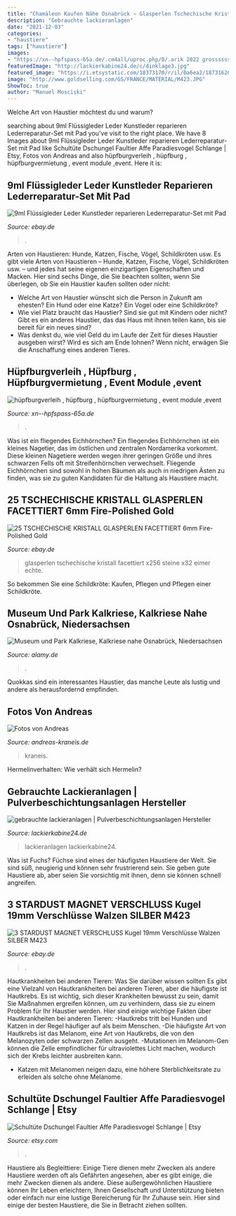 ```yaml
---
title: "Chamäleon Kaufen Nähe Osnabrück ~ Glasperlen Tschechische Kristall Facettiert X256 Steine X32 Eimer Echte"
description: "Gebrauchte lackieranlagen"
date: "2021-12-03"
categories:
- "haustiere"
tags: ["haustiere"]
images:
- "https://xn--hpfspass-65a.de/.cm4all/uproc.php/0/.arik 2022 grossssssssssss.jpg/picture-1200?_=177cc02e208"
featuredImage: "http://lackierkabine24.de/c/dinklage3.jpg"
featured_image: "https://i.etsystatic.com/18373170/r/il/0a6ea2/1873162000/il_794xN.1873162000_rm9d.jpg"
image: "http://www.goldselling.com/GS/FRANCE/MATERIAL/M423.JPG"
ShowToc: true
author: "Manuel Mosciski"
---
```



Welche Art von Haustier möchtest du und warum?

	

		
searching about 9ml Flüssigleder Leder Kunstleder reparieren Lederreparatur-Set mit Pad you've visit to the right place. We have 8 Images about 9ml Flüssigleder Leder Kunstleder reparieren Lederreparatur-Set mit Pad like Schultüte Dschungel Faultier Affe Paradiesvogel Schlange | Etsy, Fotos von Andreas and also hüpfburgverleih , hüpfburg , hüpfburgvermietung , event module ,event. Here it is:
		
    
## 9ml Flüssigleder Leder Kunstleder Reparieren Lederreparatur-Set Mit Pad

<img loading=lazy src="https://i.ebayimg.com/images/g/lT4AAOSwTw5Z3mWn/s-l400.jpg" onerror="this.onerror=null;this.src='https://tse4.mm.bing.net/th?id=OIP.nJNDAC4_F-eTr5BIW91BygAAAA&amp;pid=15.1';" alt="9ml Flüssigleder Leder Kunstleder reparieren Lederreparatur-Set mit Pad">

_Source: ebay.de_

>. 

	

Arten von Haustieren: Hunde, Katzen, Fische, Vögel, Schildkröten usw.
Es gibt viele Arten von Haustieren – Hunde, Katzen, Fische, Vögel, Schildkröten usw. – und jedes hat seine eigenen einzigartigen Eigenschaften und Macken. Hier sind sechs Dinge, die Sie beachten sollten, wenn Sie überlegen, ob Sie ein Haustier kaufen sollten oder nicht:
- Welche Art von Haustier wünscht sich die Person in Zukunft am ehesten? Ein Hund oder eine Katze? Ein Vogel oder eine Schildkröte?
- Wie viel Platz braucht das Haustier? Sind sie gut mit Kindern oder nicht? Gibt es ein anderes Haustier, das das Haus mit ihnen teilen kann, bis sie bereit für ein neues sind?
- Was denkst du, wie viel Geld du im Laufe der Zeit für dieses Haustier ausgeben wirst? Wird es sich am Ende lohnen? Wenn nicht, erwägen Sie die Anschaffung eines anderen Tieres.

    
## Hüpfburgverleih , Hüpfburg , Hüpfburgvermietung , Event Module ,event

<img loading=lazy src="https://xn--hpfspass-65a.de/.cm4all/uproc.php/0/.arik 2022 grossssssssssss.jpg/picture-1200?_=177cc02e208" onerror="this.onerror=null;this.src='https://tse1.mm.bing.net/th?id=OIP.vl_gqhF0JGozlBNyOOmTsgHaKe&amp;pid=15.1';" alt="hüpfburgverleih , hüpfburg , hüpfburgvermietung , event module ,event">

_Source: xn--hpfspass-65a.de_

>. 

	

Was ist ein fliegendes Eichhörnchen?
Ein fliegendes Eichhörnchen ist ein kleines Nagetier, das im östlichen und zentralen Nordamerika vorkommt. Diese kleinen Nagetiere werden wegen ihrer geringen Größe und ihres schwarzen Fells oft mit Streifenhörnchen verwechselt. Fliegende Eichhörnchen sind sowohl in hohen Bäumen als auch in niedrigen Ästen zu finden, was sie zu guten Kandidaten für die Haltung als Haustiere macht.

    
## 25 TSCHECHISCHE KRISTALL GLASPERLEN FACETTIERT 6mm Fire-Polished Gold

<img loading=lazy src="https://i.ebayimg.com/thumbs/images/g/L6EAAOSwqDBc4lqd/s-l200.jpg" onerror="this.onerror=null;this.src='https://tse4.mm.bing.net/th?id=OIP.3ei2ic2nn4ufZ1BmI7Z0ngAAAA&amp;pid=15.1';" alt="25 TSCHECHISCHE KRISTALL GLASPERLEN FACETTIERT 6mm Fire-Polished Gold">

_Source: ebay.de_

>glasperlen tschechische kristall facettiert x256 steine x32 eimer echte. 

	

So bekommen Sie eine Schildkröte: Kaufen, Pflegen und Pflegen einer Schildkröte.

    
## Museum Und Park Kalkriese, Kalkriese Nahe Osnabrück, Niedersachsen

<img loading=lazy src="https://l450v.alamy.com/450vde/hr6b6j/museum-und-park-kalkriese-roemer-und-germanentage-kalkriese-nahe-osnabruck-niedersachsen-deutschland-europa-hr6b6j.jpg" onerror="this.onerror=null;this.src='https://tse4.mm.bing.net/th?id=OIP.j4_so7GvWsKxIPVdw4xSeAAAAA&amp;pid=15.1';" alt="Museum und Park Kalkriese, Kalkriese nahe Osnabrück, Niedersachsen">

_Source: alamy.de_

>. 

	

Quokkas sind ein interessantes Haustier, das manche Leute als lustig und andere als herausfordernd empfinden.

    
## Fotos Von Andreas

<img loading=lazy src="http://www.andreas-kraneis.de/andy03.jpg" onerror="this.onerror=null;this.src='https://tse1.mm.bing.net/th?id=OIP.DpwTnlRCdfUplkeJMhNCEAAAAA&amp;pid=15.1';" alt="Fotos von Andreas">

_Source: andreas-kraneis.de_

>kraneis. 

	

Hermelinverhalten: Wie verhält sich Hermelin?

    
## Gebrauchte Lackieranlagen | Pulverbeschichtungsanlagen Hersteller

<img loading=lazy src="http://lackierkabine24.de/c/dinklage3.jpg" onerror="this.onerror=null;this.src='https://tse4.mm.bing.net/th?id=OIP.hFdAe5R-Gm_1iX81KhL32wHaJ4&amp;pid=15.1';" alt="gebrauchte lackieranlagen | Pulverbeschichtungsanlagen Hersteller">

_Source: lackierkabine24.de_

>lackieranlagen lackierkabine24. 

	

Was ist Fuchs?
Füchse sind eines der häufigsten Haustiere der Welt. Sie sind süß, neugierig und können sehr frustrierend sein. Sie geben gute Haustiere ab, aber seien Sie vorsichtig mit ihnen, denn sie können schnell angreifen.

    
## 3 STARDUST MAGNET VERSCHLUSS Kugel 19mm Verschlüsse Walzen SILBER M423

<img loading=lazy src="http://www.goldselling.com/GS/FRANCE/MATERIAL/M423.JPG" onerror="this.onerror=null;this.src='https://tse4.mm.bing.net/th?id=OIP.C0tyMU96d8l9mlwK6X7dEQHaHa&amp;pid=15.1';" alt="3 STARDUST MAGNET VERSCHLUSS Kugel 19mm Verschlüsse Walzen SILBER M423">

_Source: ebay.de_

>. 

	

Hautkrankheiten bei anderen Tieren: Was Sie darüber wissen sollten
Es gibt eine Vielzahl von Hautkrankheiten bei anderen Tieren, aber die häufigste ist Hautkrebs. Es ist wichtig, sich dieser Krankheiten bewusst zu sein, damit Sie Maßnahmen ergreifen können, um zu verhindern, dass sie zu einem Problem für Ihr Haustier werden. Hier sind einige wichtige Fakten über Hautkrankheiten bei anderen Tieren:
-Hautkrebs tritt bei Hunden und Katzen in der Regel häufiger auf als beim Menschen.
-Die häufigste Art von Hautkrebs ist das Melanom, eine Art von Hautkrebs, die von den Melanozyten oder schwarzen Zellen ausgeht.
-Mutationen im Melanom-Gen können die Zelle empfindlicher für ultraviolettes Licht machen, wodurch sich der Krebs leichter ausbreiten kann.
- Katzen mit Melanomen neigen dazu, eine höhere Sterblichkeitsrate zu erleiden als solche ohne Melanome.

    
## Schultüte Dschungel Faultier Affe Paradiesvogel Schlange | Etsy

<img loading=lazy src="https://i.etsystatic.com/18373170/r/il/0a6ea2/1873162000/il_794xN.1873162000_rm9d.jpg" onerror="this.onerror=null;this.src='https://tse1.mm.bing.net/th?id=OIP.I50shwBainE82DWJGebuSgHaJ4&amp;pid=15.1';" alt="Schultüte Dschungel Faultier Affe Paradiesvogel Schlange | Etsy">

_Source: etsy.com_

>. 

	

Haustiere als Begleittiere: Einige Tiere dienen mehr Zwecken als andere
Haustiere werden oft als Gefährten angesehen, aber es gibt einige, die mehr Zwecken dienen als andere. Diese außergewöhnlichen Haustiere können Ihr Leben erleichtern, Ihnen Gesellschaft und Unterstützung bieten oder einfach nur eine lustige Bereicherung für Ihr Zuhause sein. Hier sind einige der besten Haustiere, die Sie in Betracht ziehen sollten.

